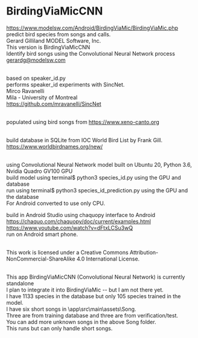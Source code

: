 # BirdingViaMicCNN
https://www.modelsw.com/Android/BirdingViaMic/BirdingViaMic.php
predict bird species from songs and calls.<br>
Gerard Gilliland MODEL Software, Inc.<br>
This version is BirdingViaMicCNN<br>
Identify bird songs using the Convolutional Neural Network process<br>
gerardg@modelsw.com<br><br>

based on speaker_id.py<br>
performs speaker_id experiments with SincNet.<br>
Mirco Ravanelli<br>
Mila - University of Montreal<br>
https://github.com/mravanelli/SincNet<br><br>

populated using bird songs from https://www.xeno-canto.org<br><br>

build database in SQLite from IOC World Bird List by Frank Gill.<br>
https://www.worldbirdnames.org/new/<br><br>

using Convolutional Neural Network model built on Ubuntu 20, Python 3.6, Nvidia Quadro GV100 GPU<br>
build model using terminal$ python3 species_id.py using the GPU and database<br>
run using terminal$ python3 species_id_prediction.py using the GPU and the database<br>
For Android converted to use only CPU.<br>

build in Android Studio using chaquopy interface to Android<br>
https://chaquo.com/chaquopy/doc/current/examples.html<br>
https://www.youtube.com/watch?v=dFtxLCSu3wQ<br>
run on Android smart phone.<br><br>

This work is licensed under a Creative Commons Attribution-NonCommercial-ShareAlike 4.0 International License.<br><br>

This app BirdingViaMicCNN (Convolutional Neural Network) is currently standalone<br>
I plan to integrate it into BirdingViaMic -- but I am not there yet.<br>
I have 1133 species in the database but only 105 species trained in the model.<br>
I have six short songs in \app\src\main\assets\Song\. <br>
Three are from training database and three are from verification/test.<br>
You can add more unknown songs in the above Song folder.<br>
This runs but can only handle short songs.<br>
